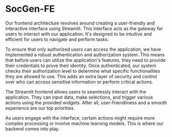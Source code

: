 # SocGen-FE

Our frontend architecture revolves around creating a user-friendly and interactive interface using Streamlit. This interface acts as the gateway for users to interact with our application. It's designed to be intuitive and efficient for users to navigate and perform tasks.

To ensure that only authorized users can access the application, we have implemented a robust authentication and authorization system. This means that before users can utilize the application's features, they need to provide their credentials to prove their identity. Once authenticated, our system checks their authorization level to determine what specific functionalities they are allowed to use. This adds an extra layer of security and control over who can access sensitive information or perform critical actions.

The Streamlit frontend allows users to seamlessly interact with the application. They can input data, make selections, and trigger various actions using the provided widgets. After all, user-friendliness and a smooth experience are our top priorities.

As users engage with the interface, certain actions might require more complex processing or involve machine learning models. This is where our backend comes into play.
